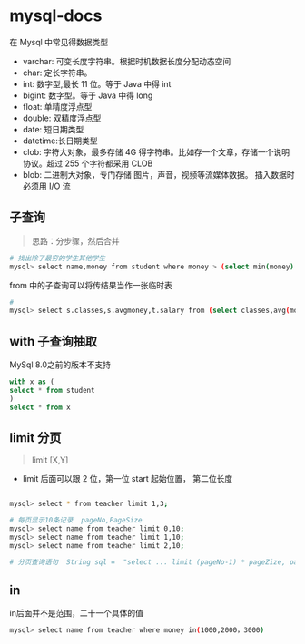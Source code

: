 # mysql-docs

在 Mysql 中常见得数据类型

- varchar: 可变长度字符串。根据时机数据长度分配动态空间
- char: 定长字符串。
- int: 数字型,最长 11 位。等于 Java 中得 int
- bigint: 数字型。等于 Java 中得 long
- float: 单精度浮点型
- double: 双精度浮点型
- date: 短日期类型
- datetime:长日期类型
- clob: 字符大对象，最多存储 4G 得字符串。比如存一个文章，存储一个说明协议。超过 255 个字符都采用 CLOB
- blob: 二进制大对象，专门存储 图片，声音，视频等流媒体数据。 插入数据时必须用 I/O 流

## 子查询

> 思路：分步骤，然后合并

```bash
# 找出除了最穷的学生其他学生
mysql> select name,money from student where money > (select min(money) from student);
```

from 中的子查询可以将传结果当作一张临时表

```bash
#
mysql> select s.classes,s.avgmoney,t.salary from (select classes,avg(money) as avgmoney from student group by classes) s join teacher t on s.avgmoney > 800;
```

## with 子查询抽取

MySql 8.0之前的版本不支持

```sql
with x as (
select * from student
)
select * from x
```
## limit 分页

> limit [X,Y] 

- limit 后面可以跟 2 位，第一位 start 起始位置， 第二位长度

```bash

mysql> select * from teacher limit 1,3;

# 每页显示10条记录  pageNo,PageSize
mysql> select name from teacher limit 0,10;
mysql> select name from teacher limit 1,10;
mysql> select name from teacher limit 2,10;

# 分页查询语句  String sql =  "select ... limit (pageNo-1) * pageZize, pageSize"
```


## in

in后面并不是范围，二十一个具体的值
```bash
mysql> select name from teacher where money in(1000,2000，3000)
```
